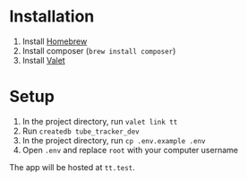 # Installation

1. Install [Homebrew](https://brew.sh/)
1. Install composer (`brew install composer`)
1. Install [Valet](https://laravel.com/docs/5.7/valet#installation)

# Setup

1. In the project directory, run `valet link tt`
1. Run `createdb tube_tracker_dev`
1. In the project directory, run `cp .env.example .env`
1. Open `.env` and replace `root` with your computer username

The app will be hosted at `tt.test`.
